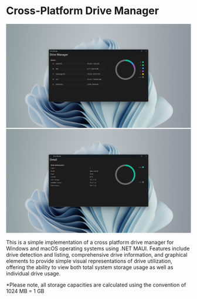 # Cross-Platform Drive Manager
<img src= GitHub/Front-Page.png>
<img src= GitHub/Detail-Page.png>

This is a simple implementation of a cross platform drive manager for Windows and macOS operating systems using .NET MAUI. Features include drive detection and listing, 
comprehensive drive information, and graphical elements to provide simple visual representations of drive utilization, offering the ability to view both total system storage usage as well as individual drive usage.

*Please note, all storage capacities are calculated using the convention of 1024 MB = 1 GB
